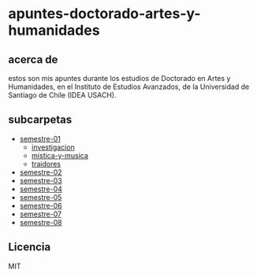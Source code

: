 # apuntes-doctorado-artes-y-humanidades

## acerca de

estos son mis apuntes durante los estudios de Doctorado en Artes y Humanidades, en el Instituto de Estudios Avanzados, de la Universidad de Santiago de Chile (IDEA USACH).

## subcarpetas

- [semestre-01](./semestre-01/)
  - [investigacion](./semestre-01/investigacion)
  - [mistica-y-musica](./semestre-01/mistica-y-musica)
  - [traidores](./semestre-01/traidores)
- [semestre-02](semestre-02)
- [semestre-03](semestre-03)
- [semestre-04](semestre-04)
- [semestre-05](semestre-05)
- [semestre-06](semestre-06)
- [semestre-07](semestre-07)
- [semestre-08](semestre-08)

## Licencia

MIT
